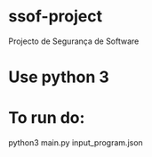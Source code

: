 # ssof-project
Projecto de Segurança de Software

# Use python 3

# To run do:
python3 main.py input_program.json
